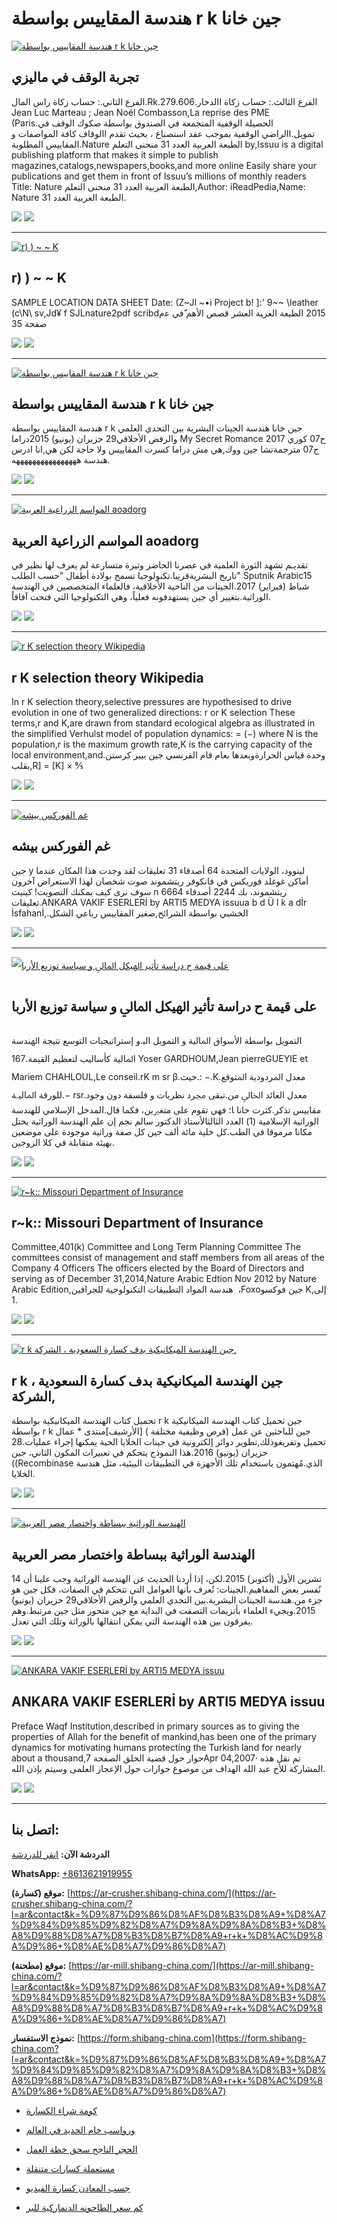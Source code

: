 # هندسة المقاييس بواسطة r k جين خانا

<a href="https://swt.shibang-china.com/?l=ar&img&k=%D9%87%D9%86%D8%AF%D8%B3%D8%A9+%D8%A7%D9%84%D9%85%D9%82%D8%A7%D9%8A%D9%8A%D8%B3+%D8%A8%D9%88%D8%A7%D8%B3%D8%B7%D8%A9+r+k+%D8%AC%D9%8A%D9%86+%D8%AE%D8%A7%D9%86%D8%A7" target="_blank">![هندسة المقاييس بواسطة r k جين خانا](http://static.shibang-china.com/all-800x300/162.jpg)</a>

## تجربة الوقف في ماليزي
الفرع الثاني.: حساب زكاة راس المال.Rk.279.الفرع الثالث.: حساب زكاة االدخار.606 Jean Luc Marteau ; Jean Noél Combasson,La reprise des PME (Paris.الحصيلة الوقفية المتجمعة في الصندوق بواسطة صكوك الوقف في تمويل.االراضي الوقفية بموجب عقد استصناع ، بحيث تقدم االوقاف كافة المواصفات و المقاييس المطلوبة.Nature الطبعة العربية العدد 31 منحنى التعلم by,Issuu is a digital publishing platform that makes it simple to publish magazines,catalogs,newspapers,books,and more online Easily share your publications and get them in front of Issuu’s millions of monthly readers Title: Nature الطبعة العربية العدد 31 منحنى التعلم,Author: iReadPedia,Name: Nature الطبعة العربية العدد 31.


<a href="https://whatsapp.shibangsoft.com/WhatsApp.php" target="_blank" title="WhatsApp">![](http://static.shibang-china.com/icon/whatsapp.png)</a> <a href="https://swt.shibang-china.com/?l=ar&icon&k=%D9%87%D9%86%D8%AF%D8%B3%D8%A9+%D8%A7%D9%84%D9%85%D9%82%D8%A7%D9%8A%D9%8A%D8%B3+%D8%A8%D9%88%D8%A7%D8%B3%D8%B7%D8%A9+r+k+%D8%AC%D9%8A%D9%86+%D8%AE%D8%A7%D9%86%D8%A7" target="_blank">![](http://static.shibang-china.com/icon/chat-ar.png)</a>

---

<a href="https://swt.shibang-china.com/?l=ar&img&k=%D9%87%D9%86%D8%AF%D8%B3%D8%A9+%D8%A7%D9%84%D9%85%D9%82%D8%A7%D9%8A%D9%8A%D8%B3+%D8%A8%D9%88%D8%A7%D8%B3%D8%B7%D8%A9+r+k+%D8%AC%D9%8A%D9%86+%D8%AE%D8%A7%D9%86%D8%A7" target="_blank">![r) ) ~ ~ K](http://static.shibang-china.com/all-800x300/1345.jpg)</a>

## r) ) ~ ~ K
SAMPLE LOCATION DATA SHEET Date: (Z~JI ~•i Project b! ]:' 9~~ \\leather (c\\N\ sv,Jd&#165; f SJLnature2pdf scribd‫اﻟﻄﺒﻌﺔ اﻟﻌﺮﻴﺔ‬ ‫اﻟﻌﺸﺮ‬ ‫ﻗﺼﺺ‬ ‫اﻷﻫﻢ‬ ‫ّ‬ ‫ﻓﻲ ﻋم‬ ‫‪2015‬‬ ‫صفحة ‪35


<a href="https://whatsapp.shibangsoft.com/WhatsApp.php" target="_blank" title="WhatsApp">![](http://static.shibang-china.com/icon/whatsapp.png)</a> <a href="https://swt.shibang-china.com/?l=ar&icon&k=%D9%87%D9%86%D8%AF%D8%B3%D8%A9+%D8%A7%D9%84%D9%85%D9%82%D8%A7%D9%8A%D9%8A%D8%B3+%D8%A8%D9%88%D8%A7%D8%B3%D8%B7%D8%A9+r+k+%D8%AC%D9%8A%D9%86+%D8%AE%D8%A7%D9%86%D8%A7" target="_blank">![](http://static.shibang-china.com/icon/chat-ar.png)</a>

---

<a href="https://swt.shibang-china.com/?l=ar&img&k=%D9%87%D9%86%D8%AF%D8%B3%D8%A9+%D8%A7%D9%84%D9%85%D9%82%D8%A7%D9%8A%D9%8A%D8%B3+%D8%A8%D9%88%D8%A7%D8%B3%D8%B7%D8%A9+r+k+%D8%AC%D9%8A%D9%86+%D8%AE%D8%A7%D9%86%D8%A7" target="_blank">![هندسة المقاييس بواسطة r k جين خانا](http://static.shibang-china.com/all-800x300/707.jpg)</a>

## هندسة المقاييس بواسطة r k جين خانا
هندسة المقاييس بواسطة r k جين خانا هندسة الجينات البشرية بين التحدي العلمي والرفض الأخلاقي29 حزيران (يونيو) 2015دراما My Secret Romance 2017 ح07 كوري ح07 مترجمةتشا جين ووك,هي مش دراما كسرت المقاييس ولا حاجة لكن هي,انا ادرس هندسة ههههههههههههههههه.


<a href="https://whatsapp.shibangsoft.com/WhatsApp.php" target="_blank" title="WhatsApp">![](http://static.shibang-china.com/icon/whatsapp.png)</a> <a href="https://swt.shibang-china.com/?l=ar&icon&k=%D9%87%D9%86%D8%AF%D8%B3%D8%A9+%D8%A7%D9%84%D9%85%D9%82%D8%A7%D9%8A%D9%8A%D8%B3+%D8%A8%D9%88%D8%A7%D8%B3%D8%B7%D8%A9+r+k+%D8%AC%D9%8A%D9%86+%D8%AE%D8%A7%D9%86%D8%A7" target="_blank">![](http://static.shibang-china.com/icon/chat-ar.png)</a>

---

<a href="https://swt.shibang-china.com/?l=ar&img&k=%D9%87%D9%86%D8%AF%D8%B3%D8%A9+%D8%A7%D9%84%D9%85%D9%82%D8%A7%D9%8A%D9%8A%D8%B3+%D8%A8%D9%88%D8%A7%D8%B3%D8%B7%D8%A9+r+k+%D8%AC%D9%8A%D9%86+%D8%AE%D8%A7%D9%86%D8%A7" target="_blank">![المواسم الزراعية العربية aoadorg](http://static.shibang-china.com/all-800x300/118.jpg)</a>

## المواسم الزراعية العربية aoadorg
تقديـم تشهد الثورة العلمية في عصرنا الحاضر وتيرة متسارعة لم يعرف لها نظير في تاريخ البشريةقريبا.تكنولوجيا تسمح بولادة أطفال &quot;حسب الطلب&quot; Sputnik Arabic15 شباط (فبراير) 2017.الجينات من الناحية الأخلاقية، فالعلماء المتخصصين في الهندسة الوراثية.بتغيير أي جين يستهدفونه فعلياً، وهي التكنولوجيا التي فتحت آفاقاً.


<a href="https://whatsapp.shibangsoft.com/WhatsApp.php" target="_blank" title="WhatsApp">![](http://static.shibang-china.com/icon/whatsapp.png)</a> <a href="https://swt.shibang-china.com/?l=ar&icon&k=%D9%87%D9%86%D8%AF%D8%B3%D8%A9+%D8%A7%D9%84%D9%85%D9%82%D8%A7%D9%8A%D9%8A%D8%B3+%D8%A8%D9%88%D8%A7%D8%B3%D8%B7%D8%A9+r+k+%D8%AC%D9%8A%D9%86+%D8%AE%D8%A7%D9%86%D8%A7" target="_blank">![](http://static.shibang-china.com/icon/chat-ar.png)</a>

---

<a href="https://swt.shibang-china.com/?l=ar&img&k=%D9%87%D9%86%D8%AF%D8%B3%D8%A9+%D8%A7%D9%84%D9%85%D9%82%D8%A7%D9%8A%D9%8A%D8%B3+%D8%A8%D9%88%D8%A7%D8%B3%D8%B7%D8%A9+r+k+%D8%AC%D9%8A%D9%86+%D8%AE%D8%A7%D9%86%D8%A7" target="_blank">![r K selection theory Wikipedia](http://static.shibang-china.com/all-800x300/1342.jpg)</a>

## r K selection theory Wikipedia
In r K selection theory,selective pressures are hypothesised to drive evolution in one of two generalized directions: r or K selection These terms,r and K,are drawn from standard ecological algebra as illustrated in the simplified Verhulst model of population dynamics: = (−) where N is the population,r is the maximum growth rate,K is the carrying capacity of the local environment,and.وحدة قياس الحرارةوبعدها بعام قام الفرنسي جين بيير كرستن بقلب,R] = [K] × 9⁄5


<a href="https://whatsapp.shibangsoft.com/WhatsApp.php" target="_blank" title="WhatsApp">![](http://static.shibang-china.com/icon/whatsapp.png)</a> <a href="https://swt.shibang-china.com/?l=ar&icon&k=%D9%87%D9%86%D8%AF%D8%B3%D8%A9+%D8%A7%D9%84%D9%85%D9%82%D8%A7%D9%8A%D9%8A%D8%B3+%D8%A8%D9%88%D8%A7%D8%B3%D8%B7%D8%A9+r+k+%D8%AC%D9%8A%D9%86+%D8%AE%D8%A7%D9%86%D8%A7" target="_blank">![](http://static.shibang-china.com/icon/chat-ar.png)</a>

---

<a href="https://swt.shibang-china.com/?l=ar&img&k=%D9%87%D9%86%D8%AF%D8%B3%D8%A9+%D8%A7%D9%84%D9%85%D9%82%D8%A7%D9%8A%D9%8A%D8%B3+%D8%A8%D9%88%D8%A7%D8%B3%D8%B7%D8%A9+r+k+%D8%AC%D9%8A%D9%86+%D8%AE%D8%A7%D9%86%D8%A7" target="_blank">![غم الفوركس بيشه](http://static.shibang-china.com/all-800x300/86.jpg)</a>

## غم الفوركس بيشه
جين y لينوود، الولايات المتحدة 64 أصدقاء 31 تعليقات لقد وجدت هذا المكان عندما أماكن غوغلد فوريكس في فانكوفر ريتشموند صوت شخصان لهذا الاستعراض آخرون سوف نرى كيف يمكنك التصويت! كينيث n ريتشموند، بك 2244 أصدقاء 6664 تعليقات.ANKARA VAKIF ESERLERİ by ARTI5 MEDYA issuua b d Ü l k a dİr İsfahanİ,الخشبي‬ ‫بواسطة الشرائح,صغير المقاييس رباعي الشكل.


<a href="https://whatsapp.shibangsoft.com/WhatsApp.php" target="_blank" title="WhatsApp">![](http://static.shibang-china.com/icon/whatsapp.png)</a> <a href="https://swt.shibang-china.com/?l=ar&icon&k=%D9%87%D9%86%D8%AF%D8%B3%D8%A9+%D8%A7%D9%84%D9%85%D9%82%D8%A7%D9%8A%D9%8A%D8%B3+%D8%A8%D9%88%D8%A7%D8%B3%D8%B7%D8%A9+r+k+%D8%AC%D9%8A%D9%86+%D8%AE%D8%A7%D9%86%D8%A7" target="_blank">![](http://static.shibang-china.com/icon/chat-ar.png)</a>

---

<a href="https://swt.shibang-china.com/?l=ar&img&k=%D9%87%D9%86%D8%AF%D8%B3%D8%A9+%D8%A7%D9%84%D9%85%D9%82%D8%A7%D9%8A%D9%8A%D8%B3+%D8%A8%D9%88%D8%A7%D8%B3%D8%B7%D8%A9+r+k+%D8%AC%D9%8A%D9%86+%D8%AE%D8%A7%D9%86%D8%A7" target="_blank">![ﻋﻠﯽ ﻗﻴﻤﺔ ح دراﺳﺔ ﺗﺄﺛﲑ اﳍﻴﮑﻞ اﳌﺎﱄ و ﺳﻴﺎﺳﺔ ﺗﻮزﻳﻊ اﻷرﺑﺎ](http://static.shibang-china.com/all-800x300/978.jpg)</a>

## ﻋﻠﯽ ﻗﻴﻤﺔ ح دراﺳﺔ ﺗﺄﺛﲑ اﳍﻴﮑﻞ اﳌﺎﱄ و ﺳﻴﺎﺳﺔ ﺗﻮزﻳﻊ اﻷرﺑﺎ
اﻟﺘﻤﻮﻳﻞ ﺑﻮاﺳﻄﺔ اﻷﺳﻮاق اﳌﺎﻟﻴﺔ و اﻟﺘﻤﻮﻳﻞ اﻟﺒ.و إﺳﺘﺮاﺗﻴﺠﻴﺎت اﻟﺘﻮﺳﻊ ﻧﺘﻴﺠﺔ اﳍﻨﺪﺳﺔ اﳌﺎﻟﻴﺔ ﮐﺄﺳﺎﻟﻴﺐ ﻟﺘﻌﻈﻴﻢ اﻟﻘﻴﻤﺔ.167 Yoser GARDHOUM,Jean pierreGUEYIE et Mariem CHAHLOUL,Le conseil.rK m sr β.ﺣﻴﺚ.: −.K.ﻣﻌﺪل اﳌﺮدودﻳﺔ اﳌﺘﻮﻗﻊ ﻟﻠﻮرﻗﺔ اﳌﺎﻟﻴ.ﺔ.− rsr.ﻣﻌﺪل اﻟﻌﺎﺋﺪ اﳋﺎﱄ ﻣﻦ.ﺗﺒﻘﻰ ﳎﺮد ﻧﻈﺮﻳﺎت و ﻓﻠﺴﻔﺔ دون وﺟﻮد ﻣﻘﺎﻳﻴﺲ ﺗﺬﮐﺮ.ﮐﺜﺮت ﺧﺎﻧﺎ ﺎ؛ ﻓﻬﻲ ﺗﻘﻮم ﻋﻠﻰ ﻣﺘﻐﲑﻳﻦ، ﻓﮑﻤﺎ ﻗﺎل.المدخل الإسلامي للهندسة الوراثية الإسلامية (1) العدد الثالثالأستاذ الدكتور سالم نجم إن علم الهندسة الوراثية يحتل مكانا مرموقا في الطب.كل خلية مائة ألف جين كل صفة وراثية موجودة على موضعين بهيئة متقابلة في كلا الزوجين.


<a href="https://whatsapp.shibangsoft.com/WhatsApp.php" target="_blank" title="WhatsApp">![](http://static.shibang-china.com/icon/whatsapp.png)</a> <a href="https://swt.shibang-china.com/?l=ar&icon&k=%D9%87%D9%86%D8%AF%D8%B3%D8%A9+%D8%A7%D9%84%D9%85%D9%82%D8%A7%D9%8A%D9%8A%D8%B3+%D8%A8%D9%88%D8%A7%D8%B3%D8%B7%D8%A9+r+k+%D8%AC%D9%8A%D9%86+%D8%AE%D8%A7%D9%86%D8%A7" target="_blank">![](http://static.shibang-china.com/icon/chat-ar.png)</a>

---

<a href="https://swt.shibang-china.com/?l=ar&img&k=%D9%87%D9%86%D8%AF%D8%B3%D8%A9+%D8%A7%D9%84%D9%85%D9%82%D8%A7%D9%8A%D9%8A%D8%B3+%D8%A8%D9%88%D8%A7%D8%B3%D8%B7%D8%A9+r+k+%D8%AC%D9%8A%D9%86+%D8%AE%D8%A7%D9%86%D8%A7" target="_blank">![r~k:: Missouri Department of Insurance](http://static.shibang-china.com/all-800x300/981.jpg)</a>

## r~k:: Missouri Department of Insurance
Committee,401(k) Committee and Long Term Planning Committee The committees consist of management and staff members from all areas of the Company 4 Officers The officers elected by the Board of Directors and serving as of December 31,2014,Nature Arabic Edtion Nov 2012 by Nature Arabic Edition,‫هندسة المواد التطبيقات التكنولوجية‬ ‫للجرافين‬ ‫‪K,إلى‬ ‫جين فوكسو‪ ،Foxo 1.


<a href="https://whatsapp.shibangsoft.com/WhatsApp.php" target="_blank" title="WhatsApp">![](http://static.shibang-china.com/icon/whatsapp.png)</a> <a href="https://swt.shibang-china.com/?l=ar&icon&k=%D9%87%D9%86%D8%AF%D8%B3%D8%A9+%D8%A7%D9%84%D9%85%D9%82%D8%A7%D9%8A%D9%8A%D8%B3+%D8%A8%D9%88%D8%A7%D8%B3%D8%B7%D8%A9+r+k+%D8%AC%D9%8A%D9%86+%D8%AE%D8%A7%D9%86%D8%A7" target="_blank">![](http://static.shibang-china.com/icon/chat-ar.png)</a>

---

<a href="https://swt.shibang-china.com/?l=ar&img&k=%D9%87%D9%86%D8%AF%D8%B3%D8%A9+%D8%A7%D9%84%D9%85%D9%82%D8%A7%D9%8A%D9%8A%D8%B3+%D8%A8%D9%88%D8%A7%D8%B3%D8%B7%D8%A9+r+k+%D8%AC%D9%8A%D9%86+%D8%AE%D8%A7%D9%86%D8%A7" target="_blank">![r k جين الهندسة الميكانيكية بدف كسارة السعودية ، الشركة,](http://static.shibang-china.com/all-800x300/172.jpg)</a>

## r k جين الهندسة الميكانيكية بدف كسارة السعودية ، الشركة,
تحميل كتاب الهندسة الميكانيكية بواسطة r k جين تحميل كتاب الهندسة الميكانيكية بواسطة r k جين للباحثين عن عمل (فرص وظيفية مختلفة ) [الأرشيف]منتدى * عمال تحميل وتفريغوذلك,تطوير دوائر إلكترونية في جينات الخلايا الحية يمكنها إجراء عمليات.28 حزيران (يونيو) 2016.هذا النموذج يتحكم في تعبيرات المكون الثاني، جين ((Recombinase الذي.مُهتمون باستخدام تلك الأجهزة في التطبيقات البيئية، مثل هندسة الخلايا.


<a href="https://whatsapp.shibangsoft.com/WhatsApp.php" target="_blank" title="WhatsApp">![](http://static.shibang-china.com/icon/whatsapp.png)</a> <a href="https://swt.shibang-china.com/?l=ar&icon&k=%D9%87%D9%86%D8%AF%D8%B3%D8%A9+%D8%A7%D9%84%D9%85%D9%82%D8%A7%D9%8A%D9%8A%D8%B3+%D8%A8%D9%88%D8%A7%D8%B3%D8%B7%D8%A9+r+k+%D8%AC%D9%8A%D9%86+%D8%AE%D8%A7%D9%86%D8%A7" target="_blank">![](http://static.shibang-china.com/icon/chat-ar.png)</a>

---

<a href="https://swt.shibang-china.com/?l=ar&img&k=%D9%87%D9%86%D8%AF%D8%B3%D8%A9+%D8%A7%D9%84%D9%85%D9%82%D8%A7%D9%8A%D9%8A%D8%B3+%D8%A8%D9%88%D8%A7%D8%B3%D8%B7%D8%A9+r+k+%D8%AC%D9%8A%D9%86+%D8%AE%D8%A7%D9%86%D8%A7" target="_blank">![الهندسة الوراثية ببساطة واختصار مصر العربية](http://static.shibang-china.com/all-800x300/1215.jpg)</a>

## الهندسة الوراثية ببساطة واختصار مصر العربية
14 تشرين الأول (أكتوبر) 2015.لكن، إذا أردنا الحديث عن الهندسة الوراثية وجب علينا أن نُفسر بعض المفاهيم.الجينات: تُعرف بأنها العوامل التي تتحكم في الصفات، فكل جين هو جزء من.هندسة الجينات البشرية.بين التحدي العلمي والرفض الأخلاقي29 حزيران (يونيو) 2015.ويجيء العلماء بأنزيمات التصقت في البداية مع جين متحور مثل جين مرتبط.وهم يفرقون بين هذه الهندسة التي يمكن انتقالها بالوراثة وتلك التي تعدل.


<a href="https://whatsapp.shibangsoft.com/WhatsApp.php" target="_blank" title="WhatsApp">![](http://static.shibang-china.com/icon/whatsapp.png)</a> <a href="https://swt.shibang-china.com/?l=ar&icon&k=%D9%87%D9%86%D8%AF%D8%B3%D8%A9+%D8%A7%D9%84%D9%85%D9%82%D8%A7%D9%8A%D9%8A%D8%B3+%D8%A8%D9%88%D8%A7%D8%B3%D8%B7%D8%A9+r+k+%D8%AC%D9%8A%D9%86+%D8%AE%D8%A7%D9%86%D8%A7" target="_blank">![](http://static.shibang-china.com/icon/chat-ar.png)</a>

---

<a href="https://swt.shibang-china.com/?l=ar&img&k=%D9%87%D9%86%D8%AF%D8%B3%D8%A9+%D8%A7%D9%84%D9%85%D9%82%D8%A7%D9%8A%D9%8A%D8%B3+%D8%A8%D9%88%D8%A7%D8%B3%D8%B7%D8%A9+r+k+%D8%AC%D9%8A%D9%86+%D8%AE%D8%A7%D9%86%D8%A7" target="_blank">![ANKARA VAKIF ESERLERİ by ARTI5 MEDYA issuu](http://static.shibang-china.com/all-800x300/11.jpg)</a>

## ANKARA VAKIF ESERLERİ by ARTI5 MEDYA issuu
Preface Waqf Institution,described in primary sources as to giving the properties of Allah for the benefit of mankind,has been one of the primary dynamics for motivating humans protecting the Turkish land for nearly about a thousand,حوار حول قضية الخلق الصفحة 7Apr 04,2007&#0183;&#32;تم نقل هذه المشاركة للأخ عبد الله الهداف من موضوع حوارات حول الإعجاز العلمى وسيتم بإذن الله.


<a href="https://whatsapp.shibangsoft.com/WhatsApp.php" target="_blank" title="WhatsApp">![](http://static.shibang-china.com/icon/whatsapp.png)</a> <a href="https://swt.shibang-china.com/?l=ar&icon&k=%D9%87%D9%86%D8%AF%D8%B3%D8%A9+%D8%A7%D9%84%D9%85%D9%82%D8%A7%D9%8A%D9%8A%D8%B3+%D8%A8%D9%88%D8%A7%D8%B3%D8%B7%D8%A9+r+k+%D8%AC%D9%8A%D9%86+%D8%AE%D8%A7%D9%86%D8%A7" target="_blank">![](http://static.shibang-china.com/icon/chat-ar.png)</a>

---
## اتصل بنا:

**الدردشة الآن:** [انقر للدردشة](https://swt.shibang-china.com?l=ar&contact&k=%D9%87%D9%86%D8%AF%D8%B3%D8%A9+%D8%A7%D9%84%D9%85%D9%82%D8%A7%D9%8A%D9%8A%D8%B3+%D8%A8%D9%88%D8%A7%D8%B3%D8%B7%D8%A9+r+k+%D8%AC%D9%8A%D9%86+%D8%AE%D8%A7%D9%86%D8%A7)

**WhatsApp:**  [+8613621919955](https://whatsapp.shibangsoft.com/WhatsApp.php)

**موقع (كسارة):** [https://ar-crusher.shibang-china.com/](https://ar-crusher.shibang-china.com/?l=ar&contact&k=%D9%87%D9%86%D8%AF%D8%B3%D8%A9+%D8%A7%D9%84%D9%85%D9%82%D8%A7%D9%8A%D9%8A%D8%B3+%D8%A8%D9%88%D8%A7%D8%B3%D8%B7%D8%A9+r+k+%D8%AC%D9%8A%D9%86+%D8%AE%D8%A7%D9%86%D8%A7)

**موقع (مطحنة):** [https://ar-mill.shibang-china.com/](https://ar-mill.shibang-china.com/?l=ar&contact&k=%D9%87%D9%86%D8%AF%D8%B3%D8%A9+%D8%A7%D9%84%D9%85%D9%82%D8%A7%D9%8A%D9%8A%D8%B3+%D8%A8%D9%88%D8%A7%D8%B3%D8%B7%D8%A9+r+k+%D8%AC%D9%8A%D9%86+%D8%AE%D8%A7%D9%86%D8%A7)

**نموذج الاستفسار:** [https://form.shibang-china.com](https://form.shibang-china.com?l=ar&contact&k=%D9%87%D9%86%D8%AF%D8%B3%D8%A9+%D8%A7%D9%84%D9%85%D9%82%D8%A7%D9%8A%D9%8A%D8%B3+%D8%A8%D9%88%D8%A7%D8%B3%D8%B7%D8%A9+r+k+%D8%AC%D9%8A%D9%86+%D8%AE%D8%A7%D9%86%D8%A7)

* [كومة شراء الكسارة](../12/%D9%83%D9%88%D9%85%D8%A9%20%D8%B4%D8%B1%D8%A7%D8%A1%20%D8%A7%D9%84%D9%83%D8%B3%D8%A7%D8%B1%D8%A9.md)

* [ورواسب خام الحديد في العالم](../12/%D9%88%D8%B1%D9%88%D8%A7%D8%B3%D8%A8%20%D8%AE%D8%A7%D9%85%20%D8%A7%D9%84%D8%AD%D8%AF%D9%8A%D8%AF%20%D9%81%D9%8A%20%D8%A7%D9%84%D8%B9%D8%A7%D9%84%D9%85.md)

* [الحجر الناجح سحق خطة العمل](../12/%D8%A7%D9%84%D8%AD%D8%AC%D8%B1%20%D8%A7%D9%84%D9%86%D8%A7%D8%AC%D8%AD%20%D8%B3%D8%AD%D9%82%20%D8%AE%D8%B7%D8%A9%20%D8%A7%D9%84%D8%B9%D9%85%D9%84.md)

* [مستعملة كسارات متنقلة](../11/%D9%85%D8%B3%D8%AA%D8%B9%D9%85%D9%84%D8%A9%20%D9%83%D8%B3%D8%A7%D8%B1%D8%A7%D8%AA%20%D9%85%D8%AA%D9%86%D9%82%D9%84%D8%A9.md)

* [جسب المعادن كسارة الفيديو](../13/%D8%AC%D8%B3%D8%A8%20%D8%A7%D9%84%D9%85%D8%B9%D8%A7%D8%AF%D9%86%20%D9%83%D8%B3%D8%A7%D8%B1%D8%A9%20%D8%A7%D9%84%D9%81%D9%8A%D8%AF%D9%8A%D9%88.md)

* [كم سعر الطاحونه الدنماركية للبر](../12/%D9%83%D9%85%20%D8%B3%D8%B9%D8%B1%20%D8%A7%D9%84%D8%B7%D8%A7%D8%AD%D9%88%D9%86%D9%87%20%D8%A7%D9%84%D8%AF%D9%86%D9%85%D8%A7%D8%B1%D9%83%D9%8A%D8%A9%20%D9%84%D9%84%D8%A8%D8%B1.md)